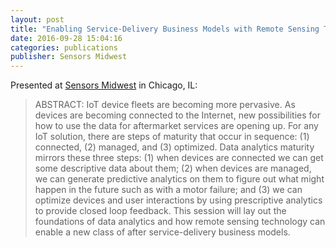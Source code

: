 ```yaml
---
layout: post
title: "Enabling Service-Delivery Business Models with Remote Sensing Technology"
date: 2016-09-28 15:04:16
categories: publications
publisher: Sensors Midwest
---
```


Presented at [Sensors Midwest](http://sensorsmidwest.com/program/) in Chicago, IL:

> ABSTRACT: IoT device fleets are becoming more pervasive. As devices are becoming connected to the Internet, new possibilities for how to use the data for aftermarket services are opening up. For any IoT solution, there are steps of maturity that occur in sequence: (1) connected, (2) managed, and (3) optimized. Data analytics maturity mirrors these three steps: (1) when devices are connected we can get some descriptive data about them; (2) when devices are managed, we can generate predictive analytics on them to figure out what might happen in the future such as with a motor failure; and (3) we can optimize devices and user interactions by using prescriptive analytics to provide closed loop feedback. This session will lay out the foundations of data analytics and how remote sensing technology can enable a new class of after service-delivery business models.

